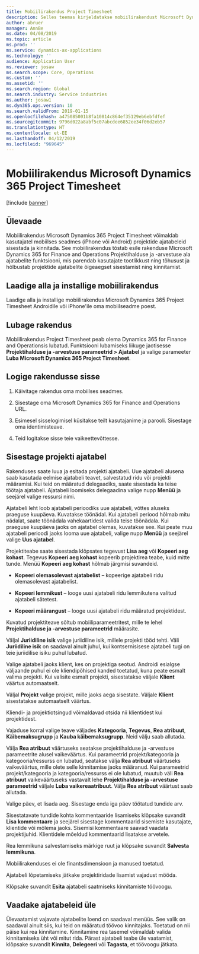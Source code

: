 ```yaml
---
title: Mobiilirakendus Project Timesheet
description: Selles teemas kirjeldatakse mobiilirakendust Microsoft Dynamics 365 Project Timesheet. Mobiilirakendus Project Timesheet võimaldab kasutajatel mobiilses seadmes projektide ajatabeleid sisestada ja kinnitada.
author: abruer
manager: AnnBe
ms.date: 04/08/2019
ms.topic: article
ms.prod: ''
ms.service: dynamics-ax-applications
ms.technology: ''
audience: Application User
ms.reviewer: josaw
ms.search.scope: Core, Operations
ms.custom: ''
ms.assetid: ''
ms.search.region: Global
ms.search.industry: Service industries
ms.author: josaw1
ms.dyn365.ops.version: 10
ms.search.validFrom: 2019-01-15
ms.openlocfilehash: a475085001b8fa10814c864ef35129eb6ebfdfef
ms.sourcegitcommit: 9796d022a8abf5c07abcdee6852ee34f06d2eb57
ms.translationtype: HT
ms.contentlocale: et-EE
ms.lasthandoff: 04/12/2019
ms.locfileid: "969645"
---
```

# <a name="microsoft-dynamics-365-project-timesheet-mobile-application"></a>Mobiilirakendus Microsoft Dynamics 365 Project Timesheet

[!include [banner](../includes/banner.md)]

## <a name="overview"></a>Ülevaade

Mobiilirakendus Microsoft Dynamics 365 Project Timesheet võimaldab kasutajatel mobiilses seadmes (iPhone või Android) projektide ajatabeleid sisestada ja kinnitada. See mobiilirakendus tõstab esile rakenduse Microsoft Dynamics 365 for Finance and Operations Projektihalduse ja -arvestuse ala ajatabelite funktsiooni, mis parendab kasutajate tootlikkust ning tõhusust ja hõlbustab projektide ajatabelite õigeaegset sisestamist ning kinnitamist.

## <a name="download-and-install-the-mobile-app"></a>Laadige alla ja installige mobiilirakendus

Laadige alla ja installige mobiilirakendus Microsoft Dynamics 365 Project Timesheet Androidile või iPhone'ile oma mobiilseadme poest.

## <a name="enable-the-app"></a>Lubage rakendus 

Mobiilirakendus Project Timesheet peab olema Dynamics 365 for Finance and Operationsis lubatud. Funktsiooni lubamiseks liikuge jaotisesse **Projektihalduse ja -arvestuse parameetrid \> Ajatabel** ja valige parameeter **Luba Microsoft Dynamics 365 Project Timesheet**.

## <a name="sign-in-to-the-app"></a>Logige rakendusse sisse

1.  Käivitage rakendus oma mobiilses seadmes.

2.  Sisestage oma Microsoft Dynamics 365 for Finance and Operations URL.

3.  Esimesel sisselogimisel küsitakse teilt kasutajanime ja parooli. Sisestage oma identimisteave.

4.  Teid logitakse sisse teie vaikeettevõttesse.

## <a name="submit-a-project-timesheet"></a>Sisestage projekti ajatabel

Rakenduses saate luua ja esitada projekti ajatabeli. Uue ajatabeli alusena saab kasutada eelmise ajatabeli teavet, salvestatud ridu või projekti määramisi. Kui teid on määratud delegaadiks, saate sisestada ka teise töötaja ajatabeli. Ajatabeli loomiseks delegaadina valige nupp **Menüü** ja seejärel valige ressursi nimi.

Ajatabeli leht loob ajatabeli perioodiks uue ajatabeli, võttes aluseks praeguse kuupäeva. Kuvatakse töönädal. Kui ajatabeli periood hõlmab mitu nädalat, saate töönädala vahekaartidest valida teise töönädala.
Kui praeguse kuupäeva jaoks on ajatabel olemas, kuvatakse see. Kui peate muu ajatabeli perioodi jaoks looma uue ajatabeli, valige nupp **Menüü** ja seejärel valige **Uus ajatabel**.

Projektiteabe saate sisestada klõpsates tegevust **Lisa aeg** või **Kopeeri aeg kohast**. Tegevus **Kopeeri aeg kohast** kopeerib projektirea teabe, kuid mitte tunde. Menüü **Kopeeri aeg kohast** hõlmab järgmisi suvandeid.

- **Kopeeri olemasolevast ajatabelist** – kopeerige ajatabeli ridu olemasolevast ajatabelist.

- **Kopeeri lemmikust** – looge uusi ajatabeli ridu lemmikutena valitud ajatabeli sätetest.

- **Kopeeri määrangust** – looge uusi ajatabeli ridu määratud projektidest.

Kuvatud projektiteave sõltub mobiiliparameetritest, mille te lehel **Projektihalduse ja -arvestuse parameetrid** määrasite.

Väljal **Juriidiline isik** valige juriidiline isik, millele projekti tööd tehti. Väli **Juriidiline isik** on saadaval ainult juhul, kui kontsernisisese ajatabeli tugi on teie juriidilise isiku puhul lubatud.

Valige ajatabeli jaoks klient, kes on projektiga seotud. Androidi esialgse väljaande puhul ei ole kliendipõhised kanded toetatud, kuna peate esmalt valima projekti. Kui valisite esmalt projekti, sisestatakse väljale **Klient** väärtus automaatselt.

Väljal **Projekt** valige projekt, mille jaoks aega sisestate. Väljale **Klient** sisestatakse automaatselt väärtus.

Kliendi- ja projektiotsingud võimaldavad otsida nii klientidest kui projektidest.

Vajaduse korral valige teave väljades **Kategooria**, **Tegevus**, **Rea atribuut**, **Käibemaksugrupp** ja **Kauba käibemaksugrupp**.  Neid välju saab allutada.

Välja **Rea atribuut** väärtuseks seatakse projektihalduse ja -arvestuse parameetrite alusel vaikeväärtus. Kui parameetrid projekt/kategooria ja kategooria/ressurss on lubatud, seatakse välja **Rea atribuut** väärtuseks vaikeväärtus, mille olete selle kinnitamise jaoks määranud. Kui parameetrid projekt/kategooria ja kategooria/ressurss ei ole lubatud, muutub väli **Rea atribuut** vaikeväärtuseks vastavalt lehe **Projektihalduse ja -arvestuse parameetrid** väljale **Luba vaikereaatribuut**. Välja **Rea atribuut** väärtust saab allutada.

Valige päev, et lisada aeg. Sisestage enda iga päev töötatud tundide arv.

Sisestatavate tundide kohta kommentaaride lisamiseks klõpsake suvandit **Lisa kommentaare** ja seejärel sisestage kommentaarid sisemiste kasutajate, klientide või mõlema jaoks.
Sisemisi kommentaare saavad vaadata projektijuhid. Klientidele mõeldud kommentaarid lisatakse arvetele.

Rea lemmikuna salvestamiseks märkige ruut ja klõpsake suvandit **Salvesta lemmikuna**.

Mobiilirakenduses ei ole finantsdimensioon ja manused toetatud.

Ajatabeli lõpetamiseks jätkake projektiridade lisamist vajadust mööda.

Klõpsake suvandit **Esita** ajatabeli saatmiseks kinnitamiste töövoogu.

## <a name="review-timesheets"></a>Vaadake ajatabeleid üle

Ülevaatamist vajavate ajatabelite loend on saadaval menüüs. See valik on saadaval ainult siis, kui teid on määratud töövoo kinnitajaks. Toetatud on nii päise kui rea kinnitamine. Kinnitamine rea tasemel võimaldab valida kinnitamiseks üht või mitut rida. Pärast ajatabeli teabe üle vaatamist, klõpsake suvandit **Kinnita**, **Delegeeri** või **Tagasta**, et töövoogu jätkata.
